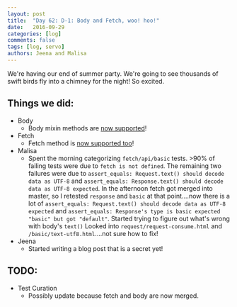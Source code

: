 ```yaml
---
layout: post
title:  "Day 62: D-1: Body and Fetch, woo! hoo!"
date:   2016-09-29
categories: [log]
comments: false
tags: [log, servo]
authors: Jeena and Malisa
---
```

We're having our end of summer party. We're going to see thousands of swift birds fly into a chimney for the night! So excited.

## Things we did:
- Body
    - Body mixin methods are [now supported](https://github.com/servo/servo/pull/13345)!
- Fetch
    - Fetch method is [now supported too](https://github.com/servo/servo/pull/13323)!
- Malisa
    - Spent the morning categorizing `fetch/api/basic` tests. >90% of failing tests were due to `fetch is not defined`. The remaining two failures were due to `assert_equals: Request.text() should decode data as UTF-8` and `assert_equals: Response.text() should decode data as UTF-8 expected`.  In the afternoon fetch got merged into master, so I retested `response` and `basic` at that point....now there is a lot of `assert_equals: Request.text() should decode data as UTF-8 expected` and `assert_equals: Response's type is basic expected "basic" but got "default"`. Started trying to figure out what's wrong with body's `text()` Looked into `request/request-consume.html` and `/basic/text-utf8.html`....not sure how to fix!
- Jeena
    - Started writing a blog post that is a secret yet!

## TODO:
- Test Curation
    - Possibly update because fetch and body are now merged.
